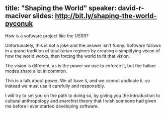 title: "Shaping the World"
speaker: david-r-maciver
slides: http://bit.ly/shaping-the-world-pyconuk
---
How is a software project like the USSR?

Unfortunately, this is not a joke and the answer isn't funny. Software follows in a grand tradition of totalitarian regimes by creating a simplifying vision of how the world works, then forcing the world to fit that vision.

The vision is different, as is the power we use to enforce it, but the failure modes share a lot in common.

This is a talk about power. We all have it, and we cannot abdicate it, so instead we must use it carefully and responsibly.

I will try to set you on the path to doing so, by giving you the introduction to cultural anthropology and anarchist theory that I wish someone had given me before I ever started developing software.
